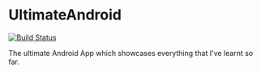 # UltimateAndroid
[![Build Status](https://travis-ci.org/snehpandya18/UltimateAndroid.svg?branch=master)](https://travis-ci.org/snehpandya18/UltimateAndroid)

The ultimate Android App which showcases everything that I've learnt so far.
